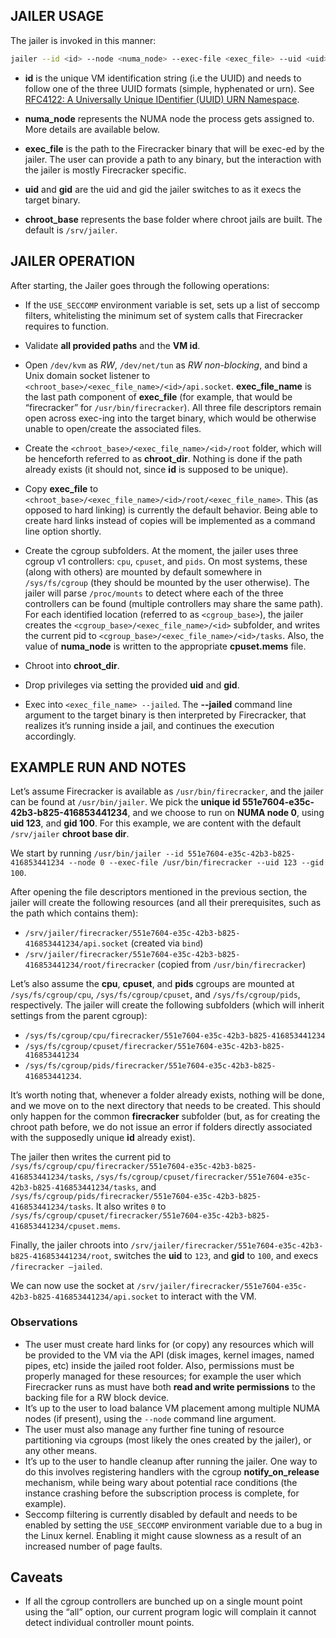 ## JAILER USAGE

The jailer is invoked in this manner:
```bash
jailer --id <id> --node <numa_node> --exec-file <exec_file> --uid <uid> --gid <gid> [--chroot-base-dir <chroot_base>]
```

* **id** is the unique VM identification string (i.e the UUID) and needs to follow one of the three UUID formats (simple, hyphenated or urn). See [RFC4122: A Universally Unique IDentifier (UUID) URN Namespace](https://tools.ietf.org/html/rfc4122).

* **numa_node** represents the NUMA node the process gets assigned to. More details are available below.

* **exec_file** is the path to the Firecracker binary that will be exec-ed by the jailer. The user can provide a path to any binary, but the interaction with the jailer is mostly Firecracker specific.

* **uid** and **gid** are the uid and gid the jailer switches to as it execs the target binary.

* **chroot_base** represents the base folder where chroot jails are built. The default is `/srv/jailer`.


## JAILER OPERATION


After starting, the Jailer goes through the following operations:

* If the `USE_SECCOMP` environment variable is set, sets up a list of seccomp filters, whitelisting the minimum set of system calls that Firecracker requires to function.

* Validate **all provided paths** and the **VM id**.

* Open `/dev/kvm` as *RW*, `/dev/net/tun` as *RW non-blocking*, and bind a Unix domain socket listener to `<chroot_base>/<exec_file_name>/<id>/api.socket`. **exec_file_name** is the last path component of **exec_file** (for example, that would be “firecracker” for `/usr/bin/firecracker`). All three file descriptors remain open across exec-ing into the target binary, which would be otherwise unable to open/create the associated files.

* Create the `<chroot_base>/<exec_file_name>/<id>/root` folder, which will be henceforth referred to as **chroot_dir**. Nothing is done if the path already exists (it should not, since **id** is supposed to be unique).

* Copy **exec_file** to `<chroot_base>/<exec_file_name>/<id>/root/<exec_file_name>`. This (as opposed to hard linking) is currently the default behavior. Being able to create hard links instead of copies will be implemented as a command line option shortly.

* Create the cgroup subfolders. At the moment, the jailer uses three cgroup v1 controllers: `cpu`, `cpuset`, and `pids`. On most systems, these (along with others) are mounted by default somewhere in `/sys/fs/cgroup` (they should be mounted by the user otherwise). The jailer will parse `/proc/mounts` to detect where each of the three controllers can be found (multiple controllers may share the same path). For each identified location (referred to as `<cgroup_base>`), the jailer creates the `<cgroup_base>/<exec_file_name>/<id>` subfolder, and writes the current pid to `<cgroup_base>/<exec_file_name>/<id>/tasks`. Also, the value of **numa_node** is written to the appropriate **cpuset.mems** file.

* Chroot into **chroot_dir**.

* Drop privileges via setting the provided **uid** and **gid**.

* Exec into ```<exec_file_name> --jailed```. The **--jailed** command line argument to the target binary is then interpreted by Firecracker, that realizes it’s running inside a jail, and continues the execution accordingly.


## EXAMPLE RUN AND NOTES

Let’s assume Firecracker is available as `/usr/bin/firecracker`, and the jailer can be found at `/usr/bin/jailer`. We pick the **unique id 551e7604-e35c-42b3-b825-416853441234**, and we choose to run on **NUMA node 0**, using **uid 123**, and **gid 100**. For this example, we are content with the default `/srv/jailer` **chroot base dir**.

We start by running ```/usr/bin/jailer --id 551e7604-e35c-42b3-b825-416853441234 --node 0 --exec-file /usr/bin/firecracker --uid 123 --gid 100```.

After opening the file descriptors mentioned in the previous section, the jailer will create the following resources (and all their prerequisites, such as the path which contains them):

* `/srv/jailer/firecracker/551e7604-e35c-42b3-b825-416853441234/api.socket` (created via `bind`)
* `/srv/jailer/firecracker/551e7604-e35c-42b3-b825-416853441234/root/firecracker` (copied from `/usr/bin/firecracker`)

Let’s also assume the **cpu**, **cpuset**, and **pids** cgroups are mounted at `/sys/fs/cgroup/cpu`, `/sys/fs/cgroup/cpuset`, and `/sys/fs/cgroup/pids`, respectively. The jailer will create the following subfolders (which will inherit settings from the parent cgroup):

* `/sys/fs/cgroup/cpu/firecracker/551e7604-e35c-42b3-b825-416853441234`
* `/sys/fs/cgroup/cpuset/firecracker/551e7604-e35c-42b3-b825-416853441234`
* `/sys/fs/cgroup/pids/firecracker/551e7604-e35c-42b3-b825-416853441234`.

It’s worth noting that, whenever a folder already exists, nothing will be done, and we move on to the next directory that needs to be created. This should only happen for the common **firecracker** subfolder (but, as for creating the chroot path before, we do not issue an error if folders directly associated with the supposedly unique **id** already exist).

The jailer then writes the current pid to `/sys/fs/cgroup/cpu/firecracker/551e7604-e35c-42b3-b825-416853441234/tasks`, `/sys/fs/cgroup/cpuset/firecracker/551e7604-e35c-42b3-b825-416853441234/tasks`, and `/sys/fs/cgroup/pids/firecracker/551e7604-e35c-42b3-b825-416853441234/tasks`. It also writes ```0``` to `/sys/fs/cgroup/cpuset/firecracker/551e7604-e35c-42b3-b825-416853441234/cpuset.mems`.

Finally, the jailer chroots into `/srv/jailer/firecracker/551e7604-e35c-42b3-b825-416853441234/root`, switches the **uid** to ```123```, and **gid** to ```100```, and execs `/firecracker —jailed`.

We can now use the socket at `/srv/jailer/firecracker/551e7604-e35c-42b3-b825-416853441234/api.socket` to interact with the VM.

### Observations

* The user must create hard links for (or copy) any resources which will be provided to the VM via the API (disk images, kernel images, named pipes, etc) inside the jailed root folder. Also, permissions must be properly managed for these resources; for example the user which Firecracker runs as must have both **read and write permissions** to the backing file for a RW block device.
* It’s up to the user to load balance VM placement among multiple NUMA nodes (if present), using the ```--node``` command line argument.
* The user must also manage any further fine tuning of resource partitioning via cgroups (most likely the ones created by the jailer), or any other means.
* It’s up to the user to handle cleanup after running the jailer. One way to do this involves registering handlers with the cgroup **notify_on_release** mechanism, while being wary about potential race conditions (the instance crashing before the subscription process is complete, for example).
* Seccomp filtering is currently disabled by default and needs to be enabled by setting the `USE_SECCOMP` environment variable due to a bug in the Linux kernel. Enabling it might cause slowness as a result of an increased number of page faults.

## Caveats

* If all the cgroup controllers are bunched up on a single mount point using the “all” option, our current program logic will complain it cannot detect individual controller mount points.
